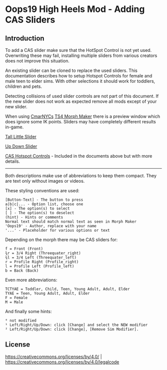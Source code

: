 # Oops19 High Heels Mod - Adding CAS Sliders
## Introduction

To add a CAS slider make sure that the HotSpot Control is not yet used. Overwriting these may fail, installing multiple sliders from various creators does not improve this situation.

An existing slider can be cloned to replace the used sliders. This documentation describes how to setup Hotspot Controls for female and male teen to elder sims. With other selections it should work for toddlers, children and pets.

Detecting collisions of used slider controls are not part of this document. If the new slider does not work as expected remove all mods except of your new slider.

When using [CmarNYCs](https://modthesims.info/m/3216596) [TS4 Morph Maker](https://modthesims.info/d/613061/ts4-morphmaker-updated-to-v4-3-on-6-9-2020.html) there is a preview window which does ignore some IK points.
Sliders may have completely different results in-game.


[Tall Little Slider](Adding_2_Slider_TallLittle.md)

[Up Down Slider](Adding_3_Slider_UpDown.md)

[CAS Hotspot Controls](Adding_7_Hotspot_Control.md) - Included in the documents above but with more details.

---

Both descriptions make use of abbreviations to keep them compact. They are text only without images or videos.

These styling conventions are used:

    [Button-Text] - The button to press
    a|b|c|... - Option list, choose one
    [x] - The option(s) to select
    [ ] - The option(s) to deselect
    (hint) - Hints or comments
    Normal text should match normal text as seen in Morph Maker
    'Oops19' - Author, replace with your name
    '...' - Placeholder for various options or text

Depending on the morph there may be CAS sliders for:

    f = Front (Front)
    ¾r = 3/4 Right (Threequater_right)
    ¾l = 3/4 Left (Threequater_left)
    r = Profile Right (Profile_right)
    l = Profile Left (Profile_left)
    b = Back (Back)

Even more abbreviations:

    TCTYAE = Toddler, Child, Teen, Young Adult, Adult, Elder
    TYAE = Teen, Young Adult, Adult, Elder
    F = Female
    M = Male

And finally some hints:

    ⁰ not modified
    ¹ Left/Right/Up/Down: click [Change] and select the NEW modifier
    ² Left/Right/Up/Down: click [Change], [Remove Sim Modifier].

## License

https://creativecommons.org/licenses/by/4.0/ | https://creativecommons.org/licenses/by/4.0/legalcode
